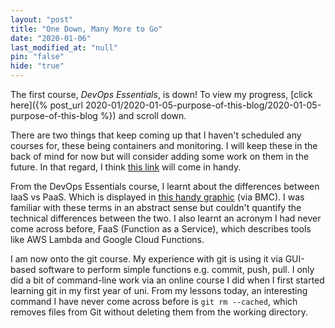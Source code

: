 ```yaml
---
layout: "post"
title: "One Down, Many More to Go"
date: "2020-01-06"
last_modified_at: "null"
pin: "false"
hide: "true"
---
```


The first course, _DevOps Essentials_, is down! To view my
progress, [click here]({% post_url
2020-01/2020-01-05-purpose-of-this-blog/2020-01-05-purpose-of-this-blog %}) and
scroll down.

There are two things that keep coming up that I haven't scheduled any courses
for, these being containers and monitoring. I will keep these in the back of
mind for now but will consider adding some work on them in the future. In that
regard, I
think [this link](https://xebialabs.com/periodic-table-of-devops-tools/) will
come in handy.

From the DevOps Essentials course, I learnt about the differences between IaaS
vs PaaS. Which is displayed
in [this handy graphic](/assets/images/cloud-type-stacks.png) (via BMC). I was
familiar with these terms in an abstract sense but couldn't quantify the
technical differences between the two. I also learnt an acronym I had never come
across before, FaaS (Function as a Service), which describes tools like AWS
Lambda and Google Cloud Functions.

I am now onto the git course. My experience with git is using it via GUI-based
software to perform simple functions e.g. commit, push, pull. I only did a bit
of command-line work via an online course I did when I first started learning
git in my first year of uni. From my lessons today, an interesting command I
have never come across before is `git rm --cached`, which removes files from Git
without deleting them from the working directory.
